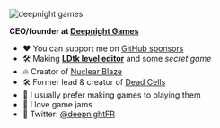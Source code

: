 ![deepnight games](https://deepnight.net/files/sponsor/githubBanner.png)

**CEO/founder at [Deepnight Games](https://deepnight.net)** 

 - ❤ You can support me on [GitHub sponsors](https://github.com/sponsors/deepnight)
 - 🛠 Making [**LDtk level editor**](https://ldtk.io) and some *secret game*
 - 🔥 Creator of [Nuclear Blaze](https://store.steampowered.com/app/1662480/Nuclear_Blaze/)
 - 🛠 Former lead & creator of [Dead Cells](https://dead-cells.com) 
  - 💬 I usually prefer making games to playing them
 - 💬 I love game jams
 - 🐥 Twitter: [@deepnightFR](https://twitter.com/deepnightfr)
 
